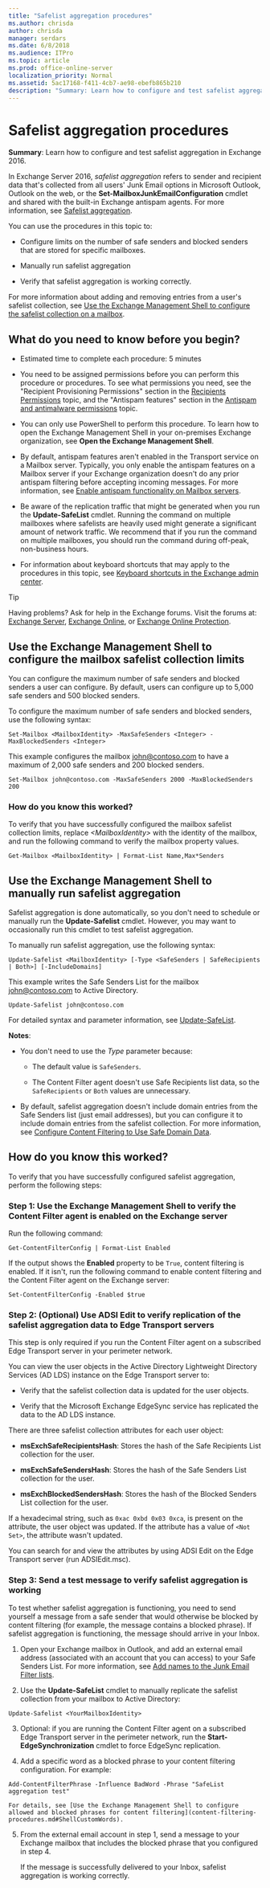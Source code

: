 ```yaml
---
title: "Safelist aggregation procedures"
ms.author: chrisda
author: chrisda
manager: serdars
ms.date: 6/8/2018
ms.audience: ITPro
ms.topic: article
ms.prod: office-online-server
localization_priority: Normal
ms.assetid: 5ac17168-f411-4cb7-ae98-ebefb865b210
description: "Summary: Learn how to configure and test safelist aggregation in Exchange 2016."
---
```


# Safelist aggregation procedures

 **Summary**: Learn how to configure and test safelist aggregation in Exchange 2016.
  
In Exchange Server 2016,  *safelist aggregation*  refers to sender and recipient data that's collected from all users' Junk Email options in Microsoft Outlook, Outlook on the web, or the **Set-MailboxJunkEmailConfiguration** cmdlet and shared with the built-in Exchange antispam agents. For more information, see [Safelist aggregation](safelist-aggregation.md).
  
You can use the procedures in this topic to:
  
- Configure limits on the number of safe senders and blocked senders that are stored for specific mailboxes.
    
- Manually run safelist aggregation
    
- Verify that safelist aggregation is working correctly.
    
For more information about adding and removing entries from a user's safelist collection, see [Use the Exchange Management Shell to configure the safelist collection on a mailbox](configure-antispam-settings.md#ConfigureSafeListCollection).
  
## What do you need to know before you begin?

- Estimated time to complete each procedure: 5 minutes
    
- You need to be assigned permissions before you can perform this procedure or procedures. To see what permissions you need, see the "Recipient Provisioning Permissions" section in the [Recipients Permissions](../../permissions/feature-permissions/recipient-permissions.md) topic, and the "Antispam features" section in the [Antispam and antimalware permissions](../../permissions/feature-permissions/antispam-and-antimalware-permissions.md) topic. 
    
- You can only use PowerShell to perform this procedure. To learn how to open the Exchange Management Shell in your on-premises Exchange organization, see **Open the Exchange Management Shell**.
    
- By default, antispam features aren't enabled in the Transport service on a Mailbox server. Typically, you only enable the antispam features on a Mailbox server if your Exchange organization doesn't do any prior antispam filtering before accepting incoming messages. For more information, see [Enable antispam functionality on Mailbox servers](antispam-on-mailbox-servers.md).
    
- Be aware of the replication traffic that might be generated when you run the **Update-SafeList** cmdlet. Running the command on multiple mailboxes where safelists are heavily used might generate a significant amount of network traffic. We recommend that if you run the command on multiple mailboxes, you should run the command during off-peak, non-business hours. 
    
- For information about keyboard shortcuts that may apply to the procedures in this topic, see [Keyboard shortcuts in the Exchange admin center](../../about-documentation/exchange-admin-center-keyboard-shortcuts.md).
    
> [!TIP]
> Having problems? Ask for help in the Exchange forums. Visit the forums at: [Exchange Server](https://go.microsoft.com/fwlink/p/?linkId=60612), [Exchange Online](https://go.microsoft.com/fwlink/p/?linkId=267542), or [Exchange Online Protection](https://go.microsoft.com/fwlink/p/?linkId=285351). 
  
## Use the Exchange Management Shell to configure the mailbox safelist collection limits

You can configure the maximum number of safe senders and blocked senders a user can configure. By default, users can configure up to 5,000 safe senders and 500 blocked senders.
  
To configure the maximum number of safe senders and blocked senders, use the following syntax:
  
```
Set-Mailbox <MailboxIdentity> -MaxSafeSenders <Integer> -MaxBlockedSenders <Integer>
```

This example configures the mailbox john@contoso.com to have a maximum of 2,000 safe senders and 200 blocked senders.
  
```
Set-Mailbox john@contoso.com -MaxSafeSenders 2000 -MaxBlockedSenders 200
```

### How do you know this worked?

To verify that you have successfully configured the mailbox safelist collection limits, replace  _\<MailboxIdentity\>_ with the identity of the mailbox, and run the following command to verify the mailbox property values. 
  
```
Get-Mailbox <MailboxIdentity> | Format-List Name,Max*Senders
```

## Use the Exchange Management Shell to manually run safelist aggregation

Safelist aggregation is done automatically, so you don't need to schedule or manually run the **Update-Safelist** cmdlet. However, you may want to occasionally run this cmdlet to test safelist aggregation. 
  
To manually run safelist aggregation, use the following syntax:
  
```
Update-Safelist <MailboxIdentity> [-Type <SafeSenders | SafeRecipients | Both>] [-IncludeDomains]
```

This example writes the Safe Senders List for the mailbox john@contoso.com to Active Directory.
  
```
Update-Safelist john@contoso.com
```

For detailed syntax and parameter information, see [Update-SafeList](http://technet.microsoft.com/library/e862c54c-4de0-4ef6-832e-ebb0cf8b2794.aspx).
  
 **Notes**:
  
- You don't need to use the  _Type_ parameter because: 
    
  - The default value is  `SafeSenders`.
    
  - The Content Filter agent doesn't use Safe Recipients list data, so the  `SafeRecipients` or  `Both` values are unnecessary. 
    
- By default, safelist aggregation doesn't include domain entries from the Safe Senders list (just email addresses), but you can configure it to include domain entries from the safelist collection. For more information, see [Configure Content Filtering to Use Safe Domain Data](http://technet.microsoft.com/library/1ee2b663-b4f3-4fef-8954-986f2d820924.aspx).
    
## How do you know this worked?

To verify that you have successfully configured safelist aggregation, perform the following steps:
  
### Step 1: Use the Exchange Management Shell to verify the Content Filter agent is enabled on the Exchange server

Run the following command:
  
```
Get-ContentFilterConfig | Format-List Enabled
```

If the output shows the **Enabled** property to be  `True`, content filtering is enabled. If it isn't, run the following command to enable content filtering and the Content Filter agent on the Exchange server:
  
```
Set-ContentFilterConfig -Enabled $true
```

### Step 2: (Optional) Use ADSI Edit to verify replication of the safelist aggregation data to Edge Transport servers

This step is only required if you run the Content Filter agent on a subscribed Edge Transport server in your perimeter network.
  
You can view the user objects in the Active Directory Lightweight Directory Services (AD LDS) instance on the Edge Transport server to:
  
- Verify that the safelist collection data is updated for the user objects.
    
- Verify that the Microsoft Exchange EdgeSync service has replicated the data to the AD LDS instance.
    
There are three safelist collection attributes for each user object:
  
- **msExchSafeRecipientsHash**: Stores the hash of the Safe Recipients List collection for the user. 
    
- **msExchSafeSendersHash**: Stores the hash of the Safe Senders List collection for the user. 
    
- **msExchBlockedSendersHash**: Stores the hash of the Blocked Senders List collection for the user. 
    
If a hexadecimal string, such as  `0xac 0xbd 0x03 0xca`, is present on the attribute, the user object was updated. If the attribute has a value of  `<Not Set>`, the attribute wasn't updated.
  
You can search for and view the attributes by using ADSI Edit on the Edge Transport server (run ADSIEdit.msc).
  
### Step 3: Send a test message to verify safelist aggregation is working

To test whether safelist aggregation is functioning, you need to send yourself a message from a safe sender that would otherwise be blocked by content filtering (for example, the message contains a blocked phrase). If safelist aggregation is functioning, the message should arrive in your Inbox.
  
1. Open your Exchange mailbox in Outlook, and add an external email address (associated with an account that you can access) to your Safe Senders List. For more information, see [Add names to the Junk Email Filter lists](https://go.microsoft.com/fwlink/p/?LinkId=787613).
    
2. Use the **Update-SafeList** cmdlet to manually replicate the safelist collection from your mailbox to Active Directory: 
    
  ```
  Update-Safelist <YourMailboxIdentity>
  ```

3. Optional: if you are running the Content Filter agent on a subscribed Edge Transport server in the perimeter network, run the **Start-EdgeSynchronization** cmdlet to force EdgeSync replication. 
    
4. Add a specific word as a blocked phrase to your content filtering configuration. For example:
    
  ```
  Add-ContentFilterPhrase -Influence BadWord -Phrase "SafeList aggregation test"
  ```

    For details, see [Use the Exchange Management Shell to configure allowed and blocked phrases for content filtering](content-filtering-procedures.md#ShellCustomWords).
    
5. From the external email account in step 1, send a message to your Exchange mailbox that includes the blocked phrase that you configured in step 4.
    
    If the message is successfully delivered to your Inbox, safelist aggregation is working correctly.
    

